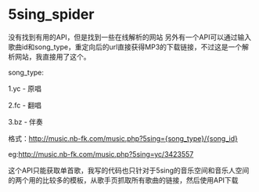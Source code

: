 # 5sing_spider

没有找到有用的API，但是找到一些在线解析的网站
另外有一个API可以通过输入歌曲id和song_type，重定向后的url直接获得MP3的下载链接，不过这是一个解析网站，我直接用了这个。

song_type:

  1.yc - 原唱
  
  2.fc - 翻唱
  
  3.bz - 伴奏

格式：http://music.nb-fk.com/music.php?5sing={song_type}/{song_id}

eg:http://music.nb-fk.com/music.php?5sing=yc/3423557

这个API只能获取单首歌，我写的代码也只针对于5sing的音乐空间和音乐人空间的两个用的比较多的模板，从歌手页抓取所有歌曲的链接，然后使用API下载
